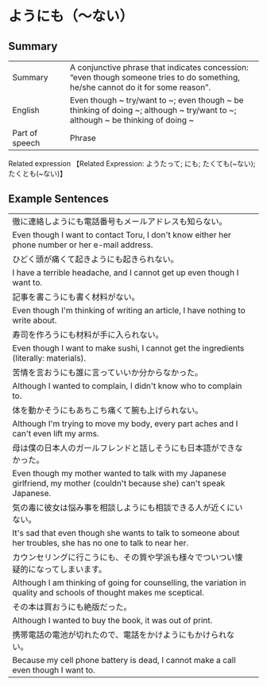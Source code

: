 # ようにも（～ない）

## Summary

<table><tr>   <td>Summary<td>   <td>A conjunctive phrase that indicates concession: “even though someone tries to do something, he/she cannot do it for some reason”.</td><tr><tr>   <td>English<td>   <td>Even though ~ try/want to ~; even though ~ be thinking of doing ~; although ~ try/want to ~; although ~ be thinking of doing ~</td><tr><tr>   <td>Part of speech<td>   <td>Phrase</td><tr></table><tr>   <td>Related expression<td>   <td>【Related Expression: ようたって; にも; たくても(~ない); たくとも(~ない)】</td><tr></table></table>

## Example Sentences

<table><tr><td>徹に連絡しようにも電話番号もメールアドレスも知らない。<td><tr><tr><td>Even though I want to contact Toru, I don't know either her phone number or her e-mail address.<td><tr><tr><td>ひどく頭が痛くて起きようにも起きられない。<td><tr><tr><td>I have a terrible headache, and I cannot get up even though I want to.<td><tr><tr><td>記事を書こうにも書く材料がない。<td><tr><tr><td>Even though I'm thinking of writing an article, I have nothing to write about.<td><tr><tr><td>寿司を作ろうにも材料が手に入られない。<td><tr><tr><td>Even though I want to make sushi, I cannot get the ingredients (literally: materials).<td><tr><tr><td>苦情を言おうにも誰に言っていいか分からなかった。<td><tr><tr><td>Although I wanted to complain, I didn't know who to complain to.<td><tr><tr><td>体を動かそうにもあちこち痛くて腕も上げられない。<td><tr><tr><td>Although I'm trying to move my body, every part aches and I can't even lift my arms.<td><tr><tr><td>母は僕の日本人のガールフレンドと話しそうにも日本語ができなかった。<td><tr><tr><td>Even though my mother wanted to talk with my Japanese girlfriend, my mother (couldn't because she) can't speak Japanese.<td><tr><tr><td>気の毒に彼女は悩み事を相談しようにも相談できる人が近くにいない。<td><tr><tr><td>It's sad that even though she wants to talk to someone about her troubles, she has no one to talk to near her.<td><tr><tr><td>カウンセリングに行こうにも、その質や学派も様々でついつい懐疑的になってしまいます。<td><tr><tr><td>Although I am thinking of going for counselling, the variation in quality and schools of thought makes me sceptical.<td><tr><tr><td>その本は買おうにも絶版だった。<td><tr><tr><td>Although I wanted to buy the book, it was out of print.<td><tr><tr><td>携帯電話の電池が切れたので、電話をかけようにもかけられない。<td><tr><tr><td>Because my cell phone battery is dead, I cannot make a call even though I want to.<td><tr></table>

